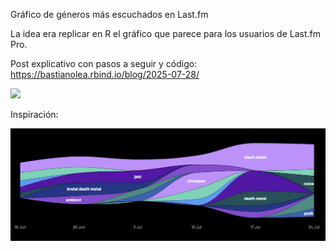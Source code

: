 Gráfico de géneros más escuchados en Last.fm

La idea era replicar en R el gráfico que parece para los usuarios de Last.fm Pro.

Post explicativo con pasos a seguir y código: https://bastianolea.rbind.io/blog/2025-07-28/

![](lasfm_tags_bastimapache.png)

Inspiración:

![](inspo.png)
